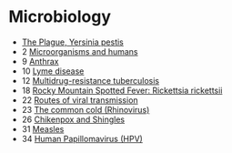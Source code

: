 # Microbiology

- [The Plague, Yersinia pestis](the-plague-yersinia-pestis)
- 2 [Microorganisms and humans](microorganisms-and-humans)
- 9 [Anthrax](anthrax)
- 10 [Lyme disease](lyme-disease)
- 12 [Multidrug-resistance tuberculosis](multidrug-resistance-tuberculosis)
- 18 [Rocky Mountain Spotted Fever: Rickettsia rickettsii](rickettsia-rickettsii)
- 22 [Routes of viral transmission](routes-of-viral-transmission)
- 23 [The common cold (Rhinovirus)](the-common-cold-rhinovirus)
- 26 [Chikenpox and Shingles](chikenpox-and-shingles)
- 31 [Measles](measles)
- 34 [Human Papillomavirus (HPV)](hpv)